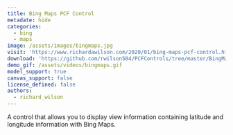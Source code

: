 ```yaml
---
title: Bing Maps PCF Control
metadate: hide
categories:
  - bing
  - maps
image: /assets/images/bingmaps.jpg
visit: 'https://www.richardawilson.com/2020/01/bing-maps-pcf-control.html'
download: 'https://github.com/rwilson504/PCFControls/tree/master/BingMapsGrid'
demo_gif: /assets/videos/bingmaps.gif
model_support: true
canvas_support: false
license_defined: false
authors:
  - richard_wilson
---
```

A control that allows you to display view information containing latitude and longitude information with Bing Maps.

